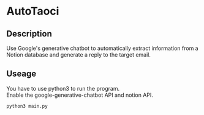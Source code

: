 # AutoTaoci
## Description
Use Google's generative chatbot to automatically extract information from a Notion database and generate a reply to the target email.
## Useage
You have to use python3 to run the program.  
Enable the google-generative-chatbot API and notion API.

```shell
python3 main.py
```
